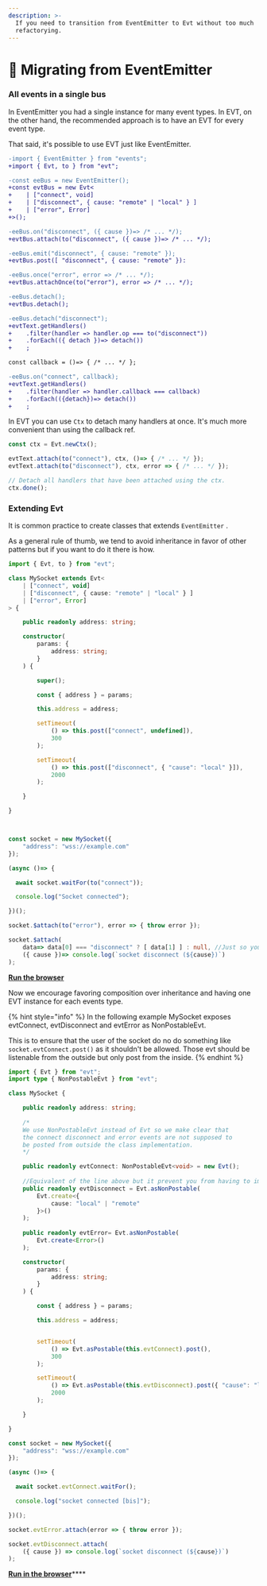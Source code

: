 ```yaml
---
description: >-
  If you need to transition from EventEmitter to Evt without too much
  refactorying.
---
```


# 🔩 Migrating from EventEmitter

### All events in a single bus

In EventEmitter you had a single instance for many event types. In EVT, on the other hand, the recommended approach is to have an EVT for every event type.

That said, it's possible to use EVT just like EventEmitter.

```diff
-import { EventEmitter } from "events";
+import { Evt, to } from "evt";

-const eeBus = new EventEmitter();
+const evtBus = new Evt<
+    | ["connect", void]
+    | ["disconnect", { cause: "remote" | "local" } ]
+    | ["error", Error]
+>();

-eeBus.on("disconnect", ({ cause })=> /* ... */);
+evtBus.attach(to("disconnect", ({ cause })=> /* ... */);

-eeBus.emit("disconnect", { cause: "remote" });
+evtBus.post([ "disconnect", { cause: "remote" }):

-eeBus.once("error", error => /* ... */);
+evtBus.attachOnce(to("error"), error => /* ... */);

-eeBus.detach();
+evtBus.detach();

-eeBus.detach("disconnect");
+evtText.getHandlers()
+    .filter(handler => handler.op === to("disconnect"))
+    .forEach(({ detach })=> detach())
+    ;

const callback = ()=> { /* ... */ };

-eeBus.on("connect", callback);
+evtText.getHandlers()
+    .filter(handler => handler.callback === callback)
+    .forEach(({detach})=> detach())
+    ;

```

In EVT you can use `Ctx` to detach many handlers at once. It's much more convenient than using the callback ref.

```typescript
const ctx = Evt.newCtx();  

evtText.attach(to("connect"), ctx, ()=> { /* ... */ });
evtText.attach(to("disconnect"), ctx, error => { /* ... */ });

// Detach all handlers that have been attached using the ctx.
ctx.done();
```

### Extending Evt

It is common practice to create classes that extends `EventEmitter` .&#x20;

As a general rule of thumb, we tend to avoid inheritance in favor of other patterns but if you want to do it there is how.

```typescript
import { Evt, to } from "evt";

class MySocket extends Evt<
    | ["connect", void]
    | ["disconnect", { cause: "remote" | "local" } ]
    | ["error", Error]
> {

    public readonly address: string;

    constructor(
        params: { 
            address: string; 
        }
    ) {

        super();

        const { address } = params;

        this.address = address;

        setTimeout(
            () => this.post(["connect", undefined]),
            300
        );

        setTimeout(
            () => this.post(["disconnect", { "cause": "local" }]),
            2000
        );

    }

}



const socket = new MySocket({ 
    "address": "wss://example.com"
});

(async ()=> {

  await socket.waitFor(to("connect"));

  console.log("Socket connected");

})();

socket.$attach(to("error"), error => { throw error });

socket.$attach(
    data=> data[0] === "disconnect" ? [ data[1] ] : null, //Just so you know this is what the to() operator do
    ({ cause })=> console.log(`socket disconnect (${cause})`)
);
```

****[**Run the browser**](https://stackblitz.com/edit/evt-inheritence-pdzywu?file=index.ts)****

Now we encourage favoring composition over inheritance and having one EVT instance for each events type.&#x20;

{% hint style="info" %}
In the following example MySocket exposes evtConnect, evtDisconnect and evtError as NonPostableEvt. &#x20;

This is to ensure that the user of the socket do no do something like `socket.evtConnect.post()` as it shouldn't be allowed. Those evt should be listenable from the outside but only post from the inside.
{% endhint %}

```typescript
import { Evt } from "evt";
import type { NonPostableEvt } from "evt";

class MySocket {

    public readonly address: string;
    
    /*
    We use NonPostableEvt instead of Evt so we make clear that
    the connect disconnect and error events are not supposed to
    be posted from outside the class implementation.
    */

    public readonly evtConnect: NonPostableEvt<void> = new Evt();
    
    //Equivalent of the line above but it prevent you from having to import the ToNonPostable helper type
    public readonly evtDisconnect = Evt.asNonPostable(
        Evt.create<{ 
            cause: "local" | "remote" 
        }>()
    ); 
    
    public readonly evtError= Evt.asNonPostable(
        Evt.create<Error>()
    );

    constructor(
        params: { 
            address: string; 
        }
    ) {

        const { address } = params;

        this.address = address;


        setTimeout(
            () => Evt.asPostable(this.evtConnect).post(),
            300
        );

        setTimeout(
            () => Evt.asPostable(this.evtDisconnect).post({ "cause": "local" }),
            2000
        );

    }

}

const socket = new MySocket({ 
    "address": "wss://example.com"
});

(async ()=> {

  await socket.evtConnect.waitFor();

  console.log("socket connected [bis]");

})();

socket.evtError.attach(error => { throw error });

socket.evtDisconnect.attach(
    ({ cause }) => console.log(`socket disconnect (${cause})`)
);
```

[**Run in the browser**](https://stackblitz.com/edit/evt-inheritence-mnhwcs?file=index.ts)****
